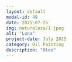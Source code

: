 ```yaml
---
layout: default
modal-id: 49
date: 2025-07-25
img: naturaleza/1.jpeg
alt: "Luna"
project-date: July 2025
category: Oil Painting
description: "Oleo"
---
```


